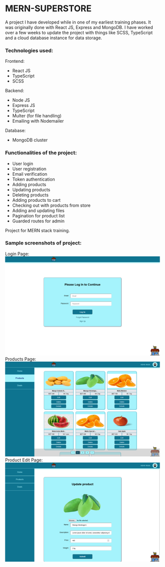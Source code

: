 # MERN-SUPERSTORE

A project I have developed while in one of my earliest training phases. It was originally done with React JS, Express and MongoDB. I have worked over a few weeks to update the project with things like SCSS, TypeScript and a cloud database instance for data storage.

### Technologies used:

Frontend:

- React JS
- TypeScript
- SCSS

Backend:

- Node JS
- Express JS
- TypeScript
- Multer (for file handling)
- Emailing with Nodemailer

Database:

- MongoDB cluster

### Functionalities of the project:

- User login
- User registration
- Email verification
- Token authentication
- Adding products
- Updating products
- Deleting products
- Adding products to cart
- Checking out with products from store
- Adding and updating files
- Pagination for product list
- Guarded routes for admin

Project for MERN stack training.

### Sample screenshots of project:

Login Page:
![Screenshot](screenshots/Screen%20Shot%202023-01-21%20at%2019.22.37.png)
Products Page:
![Screenshot](screenshots/Screen%20Shot%202023-01-21%20at%2019.16.56.png)
Product Edit Page:
![Screenshot](screenshots/Screen%20Shot%202023-01-21%20at%2019.17.37.png)
